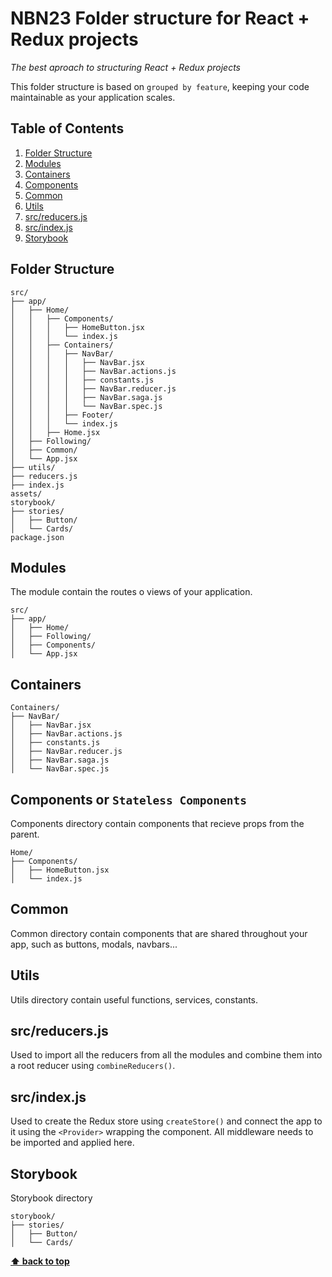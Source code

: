 # NBN23 Folder structure for React + Redux projects

*The best aproach to structuring React + Redux projects*


This folder structure is based on `grouped by feature`,
keeping your code maintainable as your application scales.

## Table of Contents

  1. [Folder Structure](#folder-structure)
  1. [Modules](#modules)
  1. [Containers](#containers)
  1. [Components](#components)
  1. [Common](#common)
  1. [Utils](#common)
  1. [src/reducers.js](#src/reducers.js)
  1. [src/index.js](#src/index.js)
  1. [Storybook](#storybook)

## Folder Structure

  ```
  src/
  ├── app/
  │   ├── Home/
  │   │   ├── Components/
  │   │   │   ├── HomeButton.jsx
  │   │   │   └── index.js
  │   │   ├── Containers/
  │   │   │   ├── NavBar/
  │   │   │   │   ├── NavBar.jsx
  │   │   │   │   ├── NavBar.actions.js
  │   │   │   │   ├── constants.js
  │   │   │   │   ├── NavBar.reducer.js
  │   │   │   │   ├── NavBar.saga.js
  │   │   │   │   └── NavBar.spec.js
  │   │   │   ├── Footer/
  │   │   │   └── index.js
  │   │   ├── Home.jsx
  │   ├── Following/
  │   ├── Common/
  │   └── App.jsx
  ├── utils/
  ├── reducers.js
  ├── index.js
  assets/
  storybook/
  ├── stories/
  │   ├── Button/
  │   └── Cards/
  package.json
  ```

## Modules

  The module contain the routes o views of your application.

  ```
  src/
  ├── app/
  │   ├── Home/
  │   ├── Following/
  │   ├── Components/
  │   └── App.jsx
  ```

## Containers

  ```
  Containers/
  ├── NavBar/
  │   ├── NavBar.jsx
  │   ├── NavBar.actions.js
  │   ├── constants.js
  │   ├── NavBar.reducer.js
  │   ├── NavBar.saga.js
  │   └── NavBar.spec.js
  ```

## Components or `Stateless Components`

  Components directory contain components that recieve props from the parent.

  ```
  Home/
  ├── Components/
  │   ├── HomeButton.jsx
  │   └── index.js
  ```

## Common

  Common directory contain components that are shared throughout your app,
  such as buttons, modals, navbars...

## Utils

  Utils directory contain useful functions, services, constants.

## src/reducers.js

  Used to import all the reducers from all the modules and combine them into a root reducer using `combineReducers()`.

## src/index.js

  Used to create the Redux store using `createStore()` and connect the app to it using the `<Provider>` wrapping the component.
  All middleware needs to be imported and applied here.

## Storybook

 Storybook directory
  ```
  storybook/
  ├── stories/
  │   ├── Button/
  │   └── Cards/
  ```

**[⬆ back to top](#table-of-contents)**